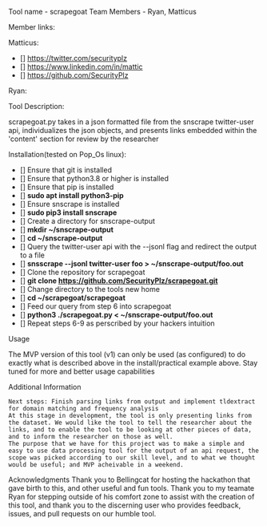 Tool name - scrapegoat
Team Members - Ryan, Matticus


Member links: 

Matticus:
- [] https://twitter.com/securityplz
- [] https://www.linkedin.com/in/mattic 
- [] https://github.com/SecurityPlz

Ryan:


Tool Description:

scrapegoat.py takes in a json formatted file from the snscrape twitter-user api, individualizes the json objects, and presents links embedded within the 'content' section for review by the researcher


Installation(tested on Pop_Os linux): 

- [] Ensure that git is installed
- [] Ensure that python3.8 or higher is installed
- [] Ensure that pip is installed
- []	**sudo apt install python3-pip**
- [] Ensure snscrape is installed
- []	**sudo pip3 install snscrape**
- [] Create a directory for snscrape-output
- []	**mkdir ~/snscrape-output**
- []    **cd ~/snscrape-output**
- [] Query the twitter-user api with the --jsonl flag and redirect the output to a file
- []    **snsscrape --jsonl twitter-user foo > ~/snscrape-output/foo.out**
- [] Clone the repository for scrapegoat
- []	**git clone https://github.com/SecurityPlz/scrapegoat.git** 
- [] Change directory to the tools new home
- []	**cd ~/scrapegoat/scrapegoat**
- [] Feed our query from step 6 into scrapegoat
- []	**python3 ./scrapegoat.py < ~/snscrape-output/foo.out** 
- [] Repeat steps 6-9 as perscribed by your hackers intuition


Usage

The MVP version of this tool (v1) can only be used (as configured) to do exactly what is described above in the install/practical example above. Stay tuned for more and better usage capabilities


Additional Information

    Next steps: Finish parsing links from output and implement tldextract for domain matching and frequency analysis
    At this stage in development, the tool is only presenting links from the dataset. We would like the tool to tell the researcher about the links, and to enable the tool to be looking at other pieces of data, and to inform the researcher on those as well.
    The purpose that we have for this project was to make a simple and easy to use data processing tool for the output of an api request, the scope was picked according to our skill level, and to what we thought would be useful; and MVP acheivable in a weekend.

 
Acknowledgments
    Thank you to Bellingcat for hosting the hackathon that gave birth to this, and other useful and fun tools. Thank you to my teamate Ryan for stepping outside of his comfort zone to assist with the creation of this tool, and thank you to the discerning user who provides feedback, issues, and pull requests on our humble tool.
